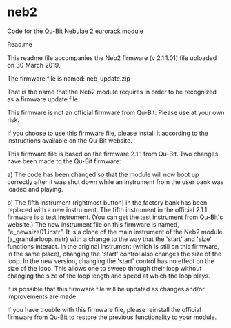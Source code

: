 # neb2
Code for the Qu-Bit Nebulae 2 eurorack module

Read.me

This readme file accompanies the Neb2 firmware (v 2.1.1.01) file uploaded on 30 March 2019. 

The firmware file is named: neb_update.zip

That is the name that the Neb2 module requires in order to be recognized as a firmware update file.

This firmware is not an official firmware from Qu-Bit. Please use at your own risk.

If you choose to use this firmware file, please install it according to the instructions available on the Qu-Bit website.

This firmware file is based on the firmware 2.1.1 from Qu-Bit. Two changes have been made to the Qu-Bit firmware:

a) The code has been changed so that the module will now boot up correctly after it was shut down while an instrument from the user bank was loaded and playing. 

b) The fifth instrument (rightmost button) in the factory bank has been replaced with a new instrument. The fifth instrument in the official 2.1.1 firmware is a test instrument. (You can get the test instrument from Qu-Bit's website.) The new instrument file on this firmware is named, "e_newsize01.instr". It is a clone of the main instrument of the Neb2 module (a_granularloop.instr) with a change to the way that the 'start' and 'size' functions interact. In the original instrument (which is still on this firmware, in the same place), changing the 'start' control also changes the size of the loop. In the new version, changing the 'start' control has no effect on the size of the loop. This allows one to sweep through their loop without changing the size of the loop length and speed at which the loop plays.

It is possible that this firmware file will be updated as changes and/or improvements are made.

If you have trouble with this firmware file, please reinstall the official firmware from Qu-Bit to restore the previous functionality to your module.
